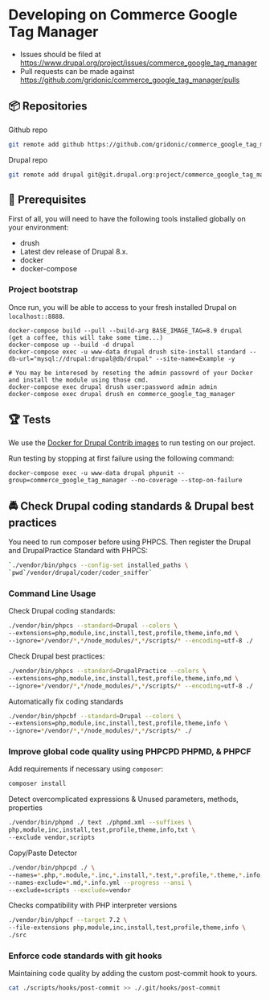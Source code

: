 # Developing on Commerce Google Tag Manager

- Issues should be filed at
  https://www.drupal.org/project/issues/commerce_google_tag_manager
- Pull requests can be made against
  https://github.com/gridonic/commerce_google_tag_manager/pulls

## 📦 Repositories

Github repo

```bash
git remote add github https://github.com/gridonic/commerce_google_tag_manager
```

Drupal repo

```bash
git remote add drupal git@git.drupal.org:project/commerce_google_tag_manager.git
```

## 🔧 Prerequisites

First of all, you will need to have the following tools installed
globally on your environment:

- drush
- Latest dev release of Drupal 8.x.
- docker
- docker-compose

### Project bootstrap

Once run, you will be able to access to your fresh installed Drupal on `localhost::8888`.

    docker-compose build --pull --build-arg BASE_IMAGE_TAG=8.9 drupal
    (get a coffee, this will take some time...)
    docker-compose up --build -d drupal
    docker-compose exec -u www-data drupal drush site-install standard --db-url="mysql://drupal:drupal@db/drupal" --site-name=Example -y
    
    # You may be interesed by reseting the admin passowrd of your Docker and install the module using those cmd.
    docker-compose exec drupal drush user:password admin admin
    docker-compose exec drupal drush en commerce_google_tag_manager

## 🏆 Tests

We use the [Docker for Drupal Contrib images](https://hub.docker.com/r/wengerk/drupal-for-contrib) to run testing on our project.

Run testing by stopping at first failure using the following command:

    docker-compose exec -u www-data drupal phpunit --group=commerce_google_tag_manager --no-coverage --stop-on-failure

## 🚔 Check Drupal coding standards & Drupal best practices

You need to run composer before using PHPCS. Then register the Drupal
and DrupalPractice Standard with PHPCS:

```bash
`./vendor/bin/phpcs --config-set installed_paths \
`pwd`/vendor/drupal/coder/coder_sniffer`
```

### Command Line Usage

Check Drupal coding standards:

```bash
./vendor/bin/phpcs --standard=Drupal --colors \
--extensions=php,module,inc,install,test,profile,theme,info,md \
--ignore=*/vendor/*,*/node_modules/*,*/scripts/* --encoding=utf-8 ./
```

Check Drupal best practices:

```bash
./vendor/bin/phpcs --standard=DrupalPractice --colors \
--extensions=php,module,inc,install,test,profile,theme,info,md \
--ignore=*/vendor/*,*/node_modules/*,*/scripts/* --encoding=utf-8 ./
```

Automatically fix coding standards

```bash
./vendor/bin/phpcbf --standard=Drupal --colors \
--extensions=php,module,inc,install,test,profile,theme,info \
--ignore=*/vendor/*,*/node_modules/*,*/scripts/* ./
```

### Improve global code quality using PHPCPD PHPMD, & PHPCF

Add requirements if necessary using `composer`:

```bash
composer install
```

Detect overcomplicated expressions & Unused parameters, methods, properties

```bash
./vendor/bin/phpmd ./ text ./phpmd.xml --suffixes \
php,module,inc,install,test,profile,theme,info,txt \
--exclude vendor,scripts
```

Copy/Paste Detector

```bash
./vendor/bin/phpcpd ./ \
--names=*.php,*.module,*.inc,*.install,*.test,*.profile,*.theme,*.info,*.txt \
--names-exclude=*.md,*.info.yml --progress --ansi \
--exclude=scripts --exclude=vendor
```

Checks compatibility with PHP interpreter versions

```bash
./vendor/bin/phpcf --target 7.2 \
--file-extensions php,module,inc,install,test,profile,theme,info \
./src
```

### Enforce code standards with git hooks

Maintaining code quality by adding the custom post-commit hook to yours.

```bash
cat ./scripts/hooks/post-commit >> ./.git/hooks/post-commit
```
